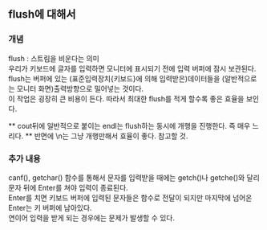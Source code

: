 ## flush에 대해서

### 개념
flush : 스트림을 비운다는 의미  
우리가 키보드에 글자를 입력하면 모니터에 표시되기 전에 입력 버퍼에 잠시 보관된다.  
flush는 버퍼에 있는 (표준입력장치{키보드}에 의해 입력받은)데이터들을 (알반적으로는 모니터 화면)출력방향으로 밀어넣는 것이다.  
이 작업은 굉장히 큰 비용이 든다. 따라서 최대한 flush를 적게 할수록 좋은 효율을 보인다.

** cout뒤에 일반적으로 붙이는 endl는 flush하는 동시에 개행을 진행한다. 즉 매우 느리다.
** 반면에 \n는 그냥 개행만해서 효율이 좋다. 참고할 것.

### 추가 내용  
canf(), getchar() 함수를 통해서 문자를 입력받을 때에는 getch()나 getche()와 달리 문자 뒤에 Enter를 쳐야 입력이 종료된다.  
Enter를 치면 키보드 버퍼에 입력된 문자들은 함수로 전달이 되지만 마지막에 넘어온 Enter는 키 버퍼에 남아있다.  
연이어 입력을 받게 되는 경우에는 문제가 발생할 수 있다. 

<script src="https://gist.github.com/simple4logic/ab1585dc52ad778d9d73de21f75a31e4.js"></script>
